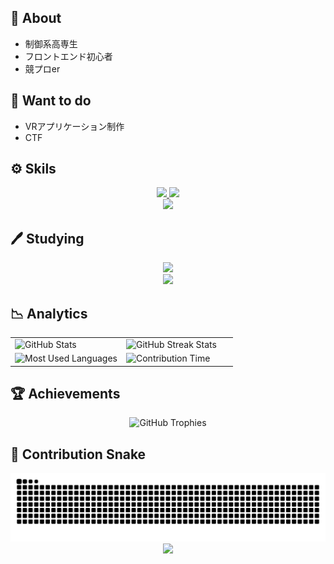 ## 📒 About

- 制御系高専生
- フロントエンド初心者
- 競プロer

## 🌟 Want to do
- VRアプリケーション制作
- CTF

## ⚙ Skils
<div align="center">
  <a href="https://skillicons.dev">
    <img src="https://skillicons.dev/icons?i=c,cpp,html,css" />
     <img src="https://skillicons.dev/icons?i=python,tailwindcss,vercel,markdown" />
  </a>
</div>
<div align="center">
  <a href="https://skillicons.dev">
    <img src="https://skillicons.dev/icons?i=python,tailwindcss,vercel,markdown" />
  </a>
</div>

## 🖊 Studying
<div align="center">
  <a href="https://skillicons.dev">
    <img src="https://skillicons.dev/icons?i=javascript,react,unity" />
  </a>
</div>
<div align="center">
  <a href="https://skillicons.dev">
    <img src="https://skillicons.dev/icons?i=cs,rust,raspberrypi,figma" />
  </a>
</div>


## 📉 Analytics

<div align="center">
  <table>
    <tr>
      <td width="50%">
        <img src="https://github-readme-stats.vercel.app/api?username=Juna1013&show_icons=true&theme=tokyonight&hide_border=true&bg_color=00000000" alt="GitHub Stats" />
      </td>
      <td width="50%">
        <img src="https://github-readme-streak-stats.herokuapp.com/?user=Juna1013&theme=tokyonight&hide_border=true&background=00000000" alt="GitHub Streak Stats" />
      </td>
    </tr>
    <tr>
      <td width="50%">
        <img src="https://github-readme-stats.vercel.app/api/top-langs/?username=Juna1013&layout=compact&theme=tokyonight&hide_border=true&bg_color=00000000" alt="Most Used Languages" />
      </td>
      <td width="50%">
        <img src="https://github-profile-summary-cards.vercel.app/api/cards/productive-time?username=Juna1013&theme=tokyonight" alt="Contribution Time" />
      </td>
    </tr>
  </table>
</div>

## 🏆 Achievements

<div align="center">
  <picture>
    <source media="(prefers-color-scheme: dark)" srcset="https://github-profile-trophy.vercel.app/?username=Juna1013&theme=nord&column=7&no-frame=true&no-bg=true" />
    <source media="(prefers-color-scheme: light)" srcset="https://github-profile-trophy.vercel.app/?username=Juna1013&theme=dark&column=7&no-frame=true&no-bg=true" />
    <img src="https://github-profile-trophy.vercel.app/?username=Juna1013&theme=nord&column=7&no-frame=true&no-bg=true" alt="GitHub Trophies" />
  </picture>
</div>

## 🐍 Contribution Snake

<div align="center">
<picture>
    <source media="(prefers-color-scheme: dark)" srcset="https://raw.githubusercontent.com/Juna1013/Juna1013/output/github-contribution-grid-snake-dark.svg" />
    <source media="(prefers-color-scheme: light)" srcset="https://raw.githubusercontent.com/Juna1013/Juna1013/output/github-contribution-grid-snake.svg" />
    <img alt="github contribution snake animation" src="https://raw.githubusercontent.com/Juna1013/Juna1013/output/github-contribution-grid-snake.svg" />
</picture>
</div>

<div align="center">
  <img src="https://capsule-render.vercel.app/api?type=waving&color=gradient&customColorList=0,2,2,5,30&height=100&section=footer" />
</div>
